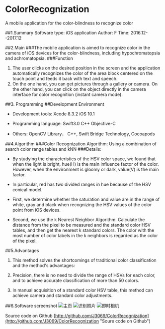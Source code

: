 # ColorRecognization
A mobile application for the color-blindness to recognize color

##1.Summary
Software type: iOS application
Author: F
Time: 2016.12--2017.12

##2.Main
###The mobile application is aimed to recognize color in the camera of iOS devices for the color-blindness, including hypochromatopsia and achromatopsia.
###Function
1. The user clicks on the desired position in the screen and the application automatically recognizes the color of the area block centered on the touch point and feeds it back with text and speech.
2. On the one hand, you can get pictures through a gallery or camera. On the other hand, you can click on the object directly in the camera interface for color recognition (instant camera mode).


##3. Programming 
##Development Environment


- Development tools: Xcode 8.3.2 iOS 10.1


- Programming language: Swift3.0 C++ Objective-C


- Others:  OpenCV Library， C++, Swift Bridge Technology,  Cocoapods

##4.Algorithm
###Color Recognization Algorithm: Using a combination of search color range tables and kNN
###Details:


- By studying the characteristics of the HSV color space, we found that when the light is bright, hue(H) is the main influence factor of the color. However, when the environment is gloomy or dark, value(V) is the main factor.


- In particular, red has two divided ranges in hue because of the HSV conical model.


- First, we determine whether the saturation and value are in the range of white, gray and black when recognizing the HSV values of the color point from iOS devices.


- Second, we use the k Nearest Neighbor Algorithm. Calculate the distance from the pixel to be measured and the standard color HSV tables, and then get the nearest k standard colors. The color with the most number of color labels in the k neighbors is regarded as the color of the pixel.

##5.Advantages

1. This method solves the shortcomings of traditional color classification and the method's advantages:


2. Precision, there is no need to divide the range of HSVs for each color, and to achieve accurate classification of more than 50 colors.


3. In manual acquisition of a standard color HSV table, this method can achieve camera and standard color adjustments.

##6.Software screenshot
![主页](https://upload-images.jianshu.io/upload_images/1371509-f72ea2a41c8caa09.png?imageMogr2/auto-orient/strip%7CimageView2/2/w/1240)
![识别照片](https://upload-images.jianshu.io/upload_images/1371509-890312dbd5d06591.png?imageMogr2/auto-orient/strip%7CimageView2/2/w/1240)
![即时相机](https://upload-images.jianshu.io/upload_images/1371509-921230c04097a2f4.jpg?imageMogr2/auto-orient/strip%7CimageView2/2/w/1240)



Source code on Github
[http://github.com/J3069/ColorRecognization](http://github.com/J3069/ColorRecognization "Soure code on Github")
